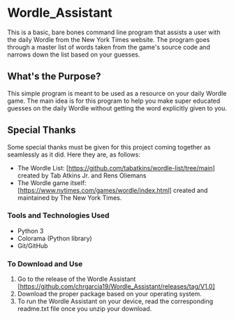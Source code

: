 # Wordle_Assistant
This is a basic, bare bones command line program that assists a user with the daily Wordle from the New York Times website. The program goes through a master list of words taken from the game's source code and narrows down the list based on your guesses. 

## What's the Purpose?
This simple program is meant to be used as a resource on your daily Wordle game. The main idea is for this program to help you make super educated guesses on the daily Wordle without getting the word explicitly given to you.  

## Special Thanks
Some special thanks must be given for this project coming together as seamlessly as it did. Here they are, as follows:
- The Wordle List: [https://github.com/tabatkins/wordle-list/tree/main] created by Tab Atkins Jr. and Rens Oliemans
- The Wordle game itself: [https://www.nytimes.com/games/wordle/index.html] created and maintained by The New York Times. 

### Tools and Technologies Used
- Python 3
- Colorama (Python library)
- Git/GitHub

### To Download and Use
1) Go to the release of the Wordle Assistant [https://github.com/chrgarcia19/Wordle_Assistant/releases/tag/V1.0]
2) Download the proper package based on your operating system.
3) To run the Wordle Assistant on your device, read the corresponding readme.txt file once you unzip your download.